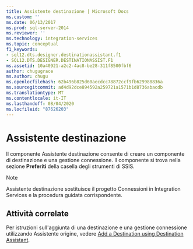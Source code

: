 ```yaml
---
title: Assistente destinazione | Microsoft Docs
ms.custom: ''
ms.date: 06/13/2017
ms.prod: sql-server-2014
ms.reviewer: ''
ms.technology: integration-services
ms.topic: conceptual
f1_keywords:
- sql12.dts.designer.destinationassistant.f1
- SQL12.DTS.DESIGNER.DESTINATIONASSIST.F1
ms.assetid: 10a40921-a2c2-4ac8-be28-311f8500fbf6
author: chugugrace
ms.author: chugu
ms.openlocfilehash: 62b496b825d60aecdcc78872ccf9fb629988836a
ms.sourcegitcommit: ad4d92dce894592a259721a1571b1d8736abacdb
ms.translationtype: MT
ms.contentlocale: it-IT
ms.lasthandoff: 08/04/2020
ms.locfileid: "87626203"
---
```

# <a name="destination-assistant"></a>Assistente destinazione
  Il componente Assistente destinazione consente di creare un componente di destinazione e una gestione connessione. Il componente si trova nella sezione **Preferiti** della casella degli strumenti di SSIS.  
  
> [!NOTE]  
>  Assistente destinazione sostituisce il progetto Connessioni in Integration Services e la procedura guidata corrispondente.  
  
## <a name="related-tasks"></a>Attività correlate  
 Per istruzioni sull'aggiunta di una destinazione e una gestione connessione utilizzando Assistente origine, vedere [Add a Destination using Destination Assistant](../add-a-destination-using-destination-assistant.md).  
  
  
